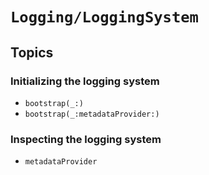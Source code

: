 # ``Logging/LoggingSystem``

## Topics

### Initializing the logging system

- ``bootstrap(_:)``
- ``bootstrap(_:metadataProvider:)``

### Inspecting the logging system

- ``metadataProvider``


